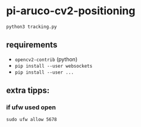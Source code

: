 # pi-aruco-cv2-positioning

`python3 tracking.py`


## requirements
* `opencv2-contrib` (python)
* `pip install --user websockets`
* `pip install --user ...`

## extra tipps:
### if ufw used open
`sudo ufw allow 5678`

